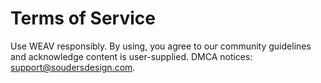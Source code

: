 # Terms of Service

Use WEAV responsibly. By using, you agree to our community guidelines and acknowledge content is user-supplied. DMCA notices: support@soudersdesign.com.
